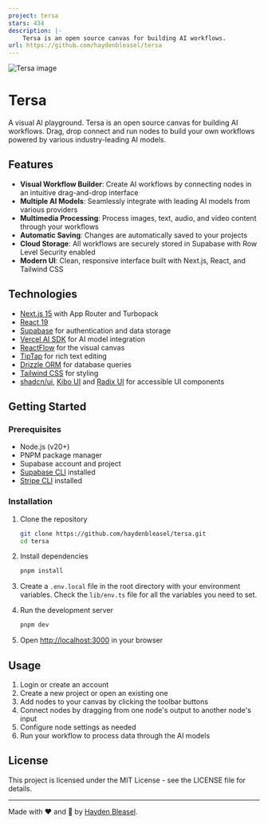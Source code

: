 ```yaml
---
project: tersa
stars: 434
description: |-
    Tersa is an open source canvas for building AI workflows.
url: https://github.com/haydenbleasel/tersa
---
```


![Tersa image](/app/opengraph-image.png)

# Tersa

A visual AI playground. Tersa is an open source canvas for building AI workflows. Drag, drop connect and run nodes to build your own workflows powered by various industry-leading AI models.

## Features

- **Visual Workflow Builder**: Create AI workflows by connecting nodes in an intuitive drag-and-drop interface
- **Multiple AI Models**: Seamlessly integrate with leading AI models from various providers
- **Multimedia Processing**: Process images, text, audio, and video content through your workflows
- **Automatic Saving**: Changes are automatically saved to your projects
- **Cloud Storage**: All workflows are securely stored in Supabase with Row Level Security enabled
- **Modern UI**: Clean, responsive interface built with Next.js, React, and Tailwind CSS

## Technologies

- [Next.js 15](https://nextjs.org/) with App Router and Turbopack
- [React 19](https://react.dev/)
- [Supabase](https://supabase.com/) for authentication and data storage
- [Vercel AI SDK](https://sdk.vercel.ai/) for AI model integration
- [ReactFlow](https://reactflow.dev/) for the visual canvas
- [TipTap](https://tiptap.dev/) for rich text editing
- [Drizzle ORM](https://orm.drizzle.team/) for database queries
- [Tailwind CSS](https://tailwindcss.com/) for styling
- [shadcn/ui](https://ui.shadcn.com/), [Kibo UI](https://www.kibo-ui.com/) and [Radix UI](https://www.radix-ui.com/) for accessible UI components

## Getting Started

### Prerequisites

- Node.js (v20+)
- PNPM package manager
- Supabase account and project
- [Supabase CLI](https://supabase.com/docs/guides/local-development/cli/getting-started) installed
- [Stripe CLI](https://docs.stripe.com/stripe-cli) installed

### Installation

1. Clone the repository
   ```sh
   git clone https://github.com/haydenbleasel/tersa.git
   cd tersa
   ```

2. Install dependencies
   ```sh
   pnpm install
   ```

3. Create a `.env.local` file in the root directory with your environment variables. Check the `lib/env.ts` file for all the variables you need to set.

4. Run the development server
   ```sh
   pnpm dev
   ```

5. Open [http://localhost:3000](http://localhost:3000) in your browser

## Usage

1. Login or create an account
2. Create a new project or open an existing one
3. Add nodes to your canvas by clicking the toolbar buttons
4. Connect nodes by dragging from one node's output to another node's input
5. Configure node settings as needed
6. Run your workflow to process data through the AI models

## License

This project is licensed under the MIT License - see the LICENSE file for details.

---

Made with ❤️ and 🤖 by [Hayden Bleasel](https://x.com/haydenbleasel).

